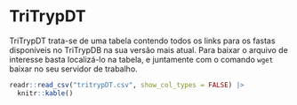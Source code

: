 
# TriTrypDT

TriTrypDT trata-se de uma tabela contendo todos os links para os fastas
disponíveis no TriTrypDB na sua versão mais atual. Para baixar o arquivo
de interesse basta localizá-lo na tabela, e juntamente com o comando
`wget` baixar no seu servidor de trabalho.

``` r
readr::read_csv("tritrypDT.csv", show_col_types = FALSE) |> 
  knitr::kable()
```

